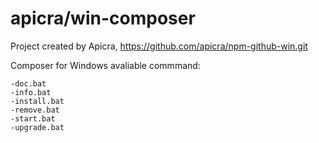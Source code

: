 # apicra/win-composer 
Project created by Apicra, https://github.com/apicra/npm-github-win.git 

Composer for Windows
avaliable commmand:


    -doc.bat
    -info.bat
    -install.bat
    -remove.bat
    -start.bat
    -upgrade.bat
